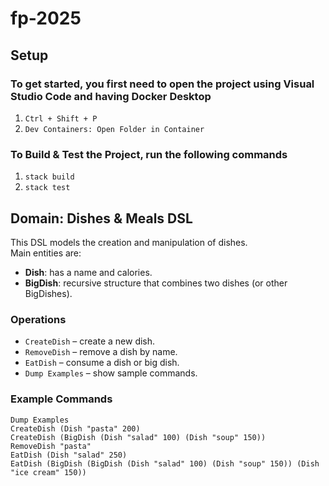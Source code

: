 # fp-2025

## Setup

### To get started, you first need to open the project using Visual Studio Code and having Docker Desktop
1. `Ctrl + Shift + P`
2. `Dev Containers: Open Folder in Container`

### To Build & Test the Project, run the following commands
1. `stack build`
2. `stack test`

## Domain: Dishes & Meals DSL

This DSL models the creation and manipulation of dishes.  
Main entities are:

- **Dish**: has a name and calories.  
- **BigDish**: recursive structure that combines two dishes (or other BigDishes).  

### Operations

- `CreateDish` – create a new dish.  
- `RemoveDish` – remove a dish by name.  
- `EatDish` – consume a dish or big dish.  
- `Dump Examples` – show sample commands.  

### Example Commands

```text
Dump Examples
CreateDish (Dish "pasta" 200)
CreateDish (BigDish (Dish "salad" 100) (Dish "soup" 150))
RemoveDish "pasta"
EatDish (Dish "salad" 250)
EatDish (BigDish (BigDish (Dish "salad" 100) (Dish "soup" 150)) (Dish "ice cream" 150))
